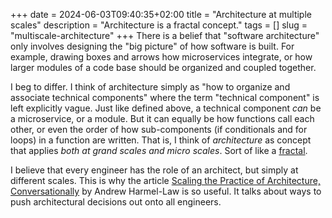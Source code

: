 +++
date = 2024-06-03T09:40:35+02:00
title = "Architecture at multiple scales"
description = "Architecture is a fractal concept."
tags = []
slug = "multiscale-architecture"
+++
There is a belief that "software architecture" only involves designing the "big
picture" of how software is built. For example, drawing boxes and arrows how
microservices integrate, or how larger modules of a code base should be
organized and coupled together.

I beg to differ. I think of architecture simply as "how to organize and
associate technical components" where the term "technical component" is left
explicitly vague. Just like defined above, a technical component _can_ be a
microservice, or a module. But it can equally be how functions call each other,
or even the order of how sub-components (if conditionals and for loops) in a
function are written. That is, I think of _architecture_ as concept that
applies _both at grand scales and micro scales_. Sort of like a
[fractal][fractal].

[fractal]: https://en.wikipedia.org/wiki/Fractal

I believe that every engineer has the role of an architect, but simply at
different scales. This is why the article [Scaling the Practice of
Architecture, Conversationally][scaling-arch] by Andrew Harmel-Law is so
useful. It talks about ways to push architectural decisions out onto all
engineers.

[scaling-arch]: https://martinfowler.com/articles/scaling-architecture-conversationally.html
